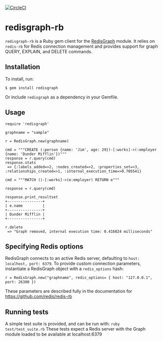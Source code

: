 [![CircleCI](https://circleci.com/gh/RedisGraph/redisgraph-rb/tree/master.svg?style=svg)](https://circleci.com/gh/RedisGraph/redisgraph-rb/tree/master)

# redisgraph-rb

`redisgraph-rb` is a Ruby gem client for the [RedisGraph](https://github.com/RedisLabsModules/RedisGraph) module. It relies on `redis-rb` for Redis connection management and provides support for graph QUERY, EXPLAIN, and DELETE commands.

## Installation
To install, run:

`$ gem install redisgraph`

Or include `redisgraph` as a dependency in your Gemfile.

## Usage
```
require 'redisgraph'

graphname = "sample"

r = RedisGraph.new(graphname)

cmd = """CREATE (:person {name: 'Jim', age: 29})-[:works]->(:employer {name: 'Dunder Mifflin'})"""
response = r.query(cmd)
response.stats
 => {:labels_added=>2, :nodes_created=>2, :properties_set=>3, :relationships_created=>1, :internal_execution_time=>0.705541}

cmd = """MATCH ()-[:works]->(e:employer) RETURN e"""

response = r.query(cmd)

response.print_resultset
+----------------+
| e.name         |
+----------------+
| Dunder Mifflin |
+----------------+

r.delete
 => "Graph removed, internal execution time: 0.416024 milliseconds"
```

## Specifying Redis options
RedisGraph connects to an active Redis server, defaulting to `host: localhost, port: 6379`. To provide custom connection parameters, instantiate a RedisGraph object with a `redis_options` hash:

`r = RedisGraph.new("graphname", redis_options= { host: "127.0.0.1", port: 26380 })`

These parameters are described fully in the documentation for https://github.com/redis/redis-rb

## Running tests
A simple test suite is provided, and can be run with:
`ruby test/test_suite.rb`
These tests expect a Redis server with the Graph module loaded to be available at localhost:6379

